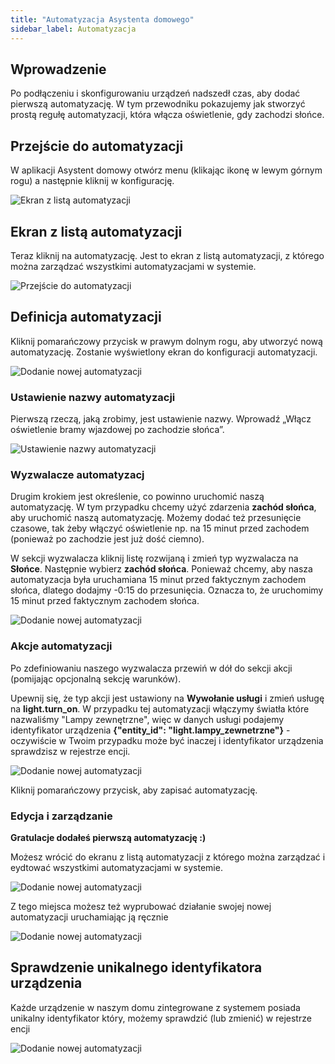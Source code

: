 ```yaml
---
title: "Automatyzacja Asystenta domowego"
sidebar_label: Automatyzacja
---
```


## Wprowadzenie

Po podłączeniu i skonfigurowaniu urządzeń nadszedł czas, aby dodać pierwszą automatyzację. W tym przewodniku pokazujemy jak stworzyć prostą regułę automatyzacji, która włącza oświetlenie, gdy zachodzi słońce.


## Przejście do automatyzacji

W aplikacji Asystent domowy otwórz menu (klikając ikonę w lewym górnym rogu) a następnie kliknij w konfigurację.

![Ekran z listą automatyzacji](/AIS-docs/img/en/bramka/automation1.png)

## Ekran z listą automatyzacji
Teraz kliknij na automatyzację. Jest to ekran z listą automatyzacji, z którego można zarządzać wszystkimi automatyzacjami w systemie.

![Przejście do automatyzacji](/AIS-docs/img/en/bramka/automation2.png)

## Definicja automatyzacji

Kliknij pomarańczowy przycisk w prawym dolnym rogu, aby utworzyć nową automatyzację. Zostanie wyświetlony ekran do konfiguracji automatyzacji.

![Dodanie nowej automatyzacji](/AIS-docs/img/en/bramka/automation3.png)

### Ustawienie nazwy automatyzacji

Pierwszą rzeczą, jaką zrobimy, jest ustawienie nazwy. Wprowadź „Włącz oświetlenie bramy wjazdowej po zachodzie słońca”.

![Ustawienie nazwy automatyzacji](/AIS-docs/img/en/bramka/automation4.png)

### Wyzwalacze automatyzacj

Drugim krokiem jest określenie, co powinno uruchomić naszą automatyzację. W tym przypadku chcemy użyć zdarzenia **zachód słońca**, aby uruchomić naszą automatyzację. Możemy dodać też przesunięcie czasowe, tak żeby włączyć oświetlenie np. na 15 minut przed zachodem (ponieważ po zachodzie jest już dość ciemno).

W sekcji wyzwalacza kliknij listę rozwijaną i zmień typ wyzwalacza na **Słońce**. Następnie wybierz **zachód słońca**. Ponieważ chcemy, aby nasza automatyzacja była uruchamiana 15 minut przed faktycznym zachodem słońca, dlatego dodajmy -0:15 do przesunięcia. Oznacza to, że uruchomimy 15 minut przed faktycznym zachodem słońca.

![Dodanie nowej automatyzacji](/AIS-docs/img/en/bramka/automation5.png)

### Akcje automatyzacji

Po zdefiniowaniu naszego wyzwalacza przewiń w dół do sekcji akcji (pomijając opcjonalną sekcję warunków).

Upewnij się, że typ akcji jest ustawiony na **Wywołanie usługi** i zmień usługę na **light.turn_on**.
W przypadku tej automatyzacji włączymy światła które nazwaliśmy "Lampy zewnętrzne", więc w danych usługi podajemy identyfikator urządzenia **{"entity_id": "light.lampy_zewnetrzne"}** - oczywiście w Twoim przypadku może być inaczej i identyfikator urządzenia sprawdzisz w rejestrze encji.

![Dodanie nowej automatyzacji](/AIS-docs/img/en/bramka/automation6.png)

Kliknij pomarańczowy przycisk, aby zapisać automatyzację.

### Edycja i zarządzanie

**Gratulacje dodałeś pierwszą automatyzację :)**

Możesz wrócić do ekranu z listą automatyzacji z którego można zarządzać i eydtować wszystkimi automatyzacjami w systemie.

![Dodanie nowej automatyzacji](/AIS-docs/img/en/bramka/automation8.png)

Z tego miejsca możesz też wyprubować działanie swojej nowej automatyzacji uruchamiając ją ręcznie

![Dodanie nowej automatyzacji](/AIS-docs/img/en/bramka/automation9.png)

## Sprawdzenie unikalnego identyfikatora urządzenia
Każde urządzenie w naszym domu zintegrowane z systemem posiada unikalny identyfikator który, możemy sprawdzić (lub zmienić) w rejestrze encji

![Dodanie nowej automatyzacji](/AIS-docs/img/en/bramka/automation7.png)
